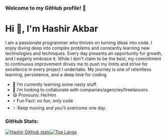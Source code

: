 ### Welcome to my GitHub profile! 🚀

# Hi 👋, I'm Hashir Akbar

I am a passionate programmer who thrives on turning ideas into code. I enjoy diving deep into complex problems and constantly learning new technologies and techniques. Every day presents an opportunity for growth, and I eagerly embrace it. While I don't claim to be the best, my commitment to continuous improvement drives me to push my limits and strive for excellence in every project I undertake. My journey is one of relentless learning, persistence, and a deep love for coding.

- 🌱 I’m currently learning some nasty stuff.
- 💼 I’m looking to collaborate with companies/agencies/freelancers.
- 😃 Pronouns: He/Him
- ⚡ Fun Fact: no fun, only code
- ✨ Keep moving and you'll overcome one day.

### GitHub Stats:

[![Hashir GitHub stats](https://github-readme-stats.vercel.app/api?username=Hashir-Akbar&show=reviews,prs_merged_percentage&show_icons=true)](https://github.com/Hashir-Akbar/github-readme-stats)[![Top Langs](https://github-readme-stats.vercel.app/api/top-langs/?username=Hashir-Akbar)](https://github.com/Hashir-Akbar/github-readme-stats)

